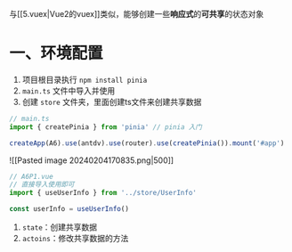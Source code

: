 与[[5.vuex|Vue2的vuex]]类似，能够创建一些**响应式**的**可共享**的状态对象

# 一、环境配置

1. 项目根目录执行 `npm install pinia`
2. `main.ts` 文件中导入并使用
3. 创建 `store` 文件夹，里面创建ts文件来创建共享数据

```ts
// main.ts
import { createPinia } from 'pinia' // pinia 入门

createApp(A6).use(antdv).use(router).use(createPinia()).mount('#app')
```

![[Pasted image 20240204170835.png|500]]

```ts
// A6P1.vue
// 直接导入使用即可
import { useUserInfo } from '../store/UserInfo'

const userInfo = useUserInfo()
```

1. `state`：创建共享数据
2. `actoins`：修改共享数据的方法


